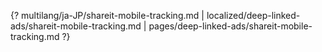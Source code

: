{? multilang/ja-JP/shareit-mobile-tracking.md | localized/deep-linked-ads/shareit-mobile-tracking.md | pages/deep-linked-ads/shareit-mobile-tracking.md ?}
